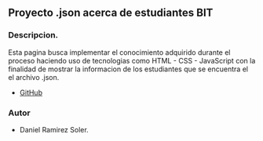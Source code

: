 ## Proyecto .json acerca de estudiantes BIT

### Descripcion.

Esta pagina busca implementar el conocimiento adquirido durante el proceso haciendo uso de tecnologias como HTML - CSS - JavaScript con la finalidad de mostrar la informacion de los estudiantes que se encuentra el el archivo .json. 

- [GitHub](https://github.com/DaniSoler09/bit-2)

### Autor

- Daniel Ramirez Soler. 